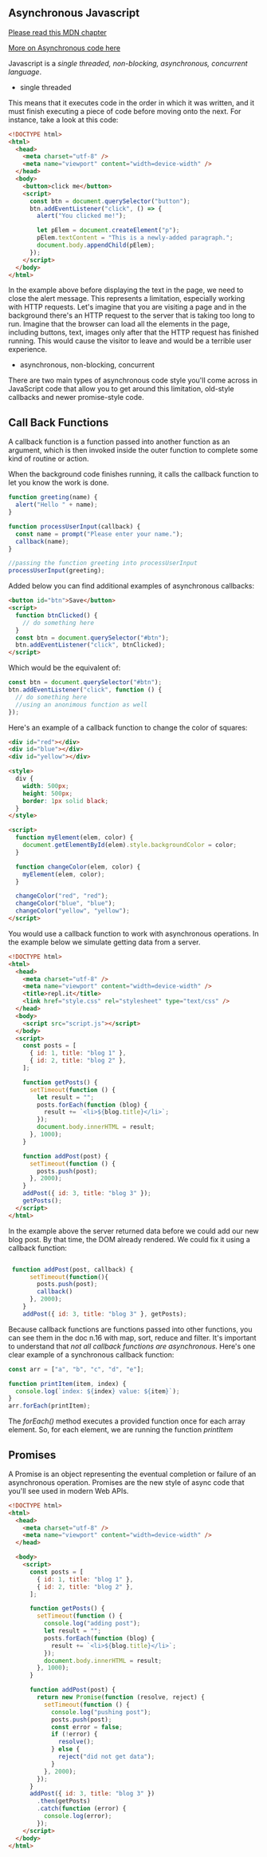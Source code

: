 ## Asynchronous Javascript

[Please read this MDN chapter ](https://developer.mozilla.org/en-US/docs/Learn/JavaScript/Asynchronous/Introducing)

[More on Asynchronous code here](https://developer.mozilla.org/en-US/docs/Learn/JavaScript/Asynchronous/Concepts#javascript_is_single_threaded)

Javascript is a *single threaded, non-blocking, asynchronous, concurrent language*. 

- single threaded

This means that it executes code in the order in which it was written, and it must finish executing a piece of code before moving onto the next. For instance, take a look at this code:

```html
<!DOCTYPE html>
<html>
  <head>
    <meta charset="utf-8" />
    <meta name="viewport" content="width=device-width" />
  </head>
  <body>
    <button>click me</button>
    <script>
      const btn = document.querySelector("button");
      btn.addEventListener("click", () => {
        alert("You clicked me!");

        let pElem = document.createElement("p");
        pElem.textContent = "This is a newly-added paragraph.";
        document.body.appendChild(pElem);
      });
    </script>
  </body>
</html>
```
In the example above before displaying the text in the page, we need to close the alert message. This represents a limitation, especially working with HTTP requests. Let's imagine that you are visiting a page and in the background there's an HTTP request to the server that is taking too long to run. Imagine that the browser can load all the elements in the page, including buttons, text, images only after that the HTTP request has finished running. This would cause the visitor to leave and would be a terrible user experience. 

- asynchronous, non-blocking, concurrent

There are two main types of asynchronous code style you'll come across in JavaScript code that allow you to get around this limitation, old-style callbacks and newer promise-style code. 

## Call Back Functions

A callback function is a function passed into another function as an argument, which is then invoked inside the outer function to complete some kind of routine or action.

When the background code finishes running, it calls the callback function to let you know the work is done.

```javascript
function greeting(name) {
  alert("Hello " + name);
}

function processUserInput(callback) {
  const name = prompt("Please enter your name.");
  callback(name);
}

//passing the function greeting into processUserInput
processUserInput(greeting);
```

Added below you can find additional examples of asynchronous callbacks:

```html
<button id="btn">Save</button>
<script>
  function btnClicked() {
    // do something here
  }
  const btn = document.querySelector("#btn");
  btn.addEventListener("click", btnClicked);
</script>
```

Which would be the equivalent of:

```javascript
const btn = document.querySelector("#btn");
btn.addEventListener("click", function () {
  // do something here
  //using an anonimous function as well
});
```

Here's an example of a callback function to change the color of squares:

```html
<div id="red"></div>
<div id="blue"></div>
<div id="yellow"></div>

<style>
  div {
    width: 500px;
    height: 500px;
    border: 1px solid black;
  }
</style>

<script>
  function myElement(elem, color) {
    document.getElementById(elem).style.backgroundColor = color;
  }

  function changeColor(elem, color) {
    myElement(elem, color);
  }

  changeColor("red", "red");
  changeColor("blue", "blue");
  changeColor("yellow", "yellow");
</script>
```

You would use a callback function to work with asynchronous operations. In the example below we simulate getting data from a server.

```html
<!DOCTYPE html>
<html>
  <head>
    <meta charset="utf-8" />
    <meta name="viewport" content="width=device-width" />
    <title>repl.it</title>
    <link href="style.css" rel="stylesheet" type="text/css" />
  </head>
  <body>
    <script src="script.js"></script>
  </body>
  <script>
    const posts = [
      { id: 1, title: "blog 1" },
      { id: 2, title: "blog 2" },
    ];

    function getPosts() {
      setTimeout(function () {
        let result = "";
        posts.forEach(function (blog) {
          result += `<li>${blog.title}</li>`;
        });
        document.body.innerHTML = result;
      }, 1000);
    }

    function addPost(post) {
      setTimeout(function () {
        posts.push(post);
      }, 2000);
    }
    addPost({ id: 3, title: "blog 3" });
    getPosts();
  </script>
</html>
```

In the example above the server returned data before we could add our new blog post. By that time, the DOM already rendered. We could fix it using a callback function:

```Javascript

 function addPost(post, callback) {
      setTimeout(function(){
        posts.push(post);
        callback()
      }, 2000);
    }
    addPost({ id: 3, title: "blog 3" }, getPosts);

```

Because callback functions are functions passed into other functions, you can see them in the doc n.16 with map, sort, reduce and filter. It's important to understand that *not all callback functions are asynchronous*. Here's one clear example of a synchronous callback function:

```javascript
const arr = ["a", "b", "c", "d", "e"];

function printItem(item, index) {
  console.log(`index: ${index} value: ${item}`);
}
arr.forEach(printItem);
```
The _forEach()_ method executes a provided function once for each array element. So, for each element, we are running the function _printItem_


## Promises

A Promise is an object representing the eventual completion or failure of an asynchronous operation. Promises are the new style of async code that you'll see used in modern Web APIs.

```html
<!DOCTYPE html>
<html>
  <head>
    <meta charset="utf-8" />
    <meta name="viewport" content="width=device-width" />
  </head>

  <body>
    <script>
      const posts = [
        { id: 1, title: "blog 1" },
        { id: 2, title: "blog 2" },
      ];

      function getPosts() {
        setTimeout(function () {
          console.log("adding post");
          let result = "";
          posts.forEach(function (blog) {
            result += `<li>${blog.title}</li>`;
          });
          document.body.innerHTML = result;
        }, 1000);
      }

      function addPost(post) {
        return new Promise(function (resolve, reject) {
          setTimeout(function () {
            console.log("pushing post");
            posts.push(post);
            const error = false;
            if (!error) {
              resolve();
            } else {
              reject("did not get data");
            }
          }, 2000);
        });
      }
      addPost({ id: 3, title: "blog 3" })
        .then(getPosts)
        .catch(function (error) {
          console.log(error);
        });
    </script>
  </body>
</html>
```
